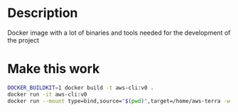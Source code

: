 # Description

Docker image with a lot of binaries and tools needed for the development of the project


# Make this work

```bash
DOCKER_BUILDKIT=1 docker build -t aws-cli:v0 .
docker run -it aws-cli:v0
docker run --mount type=bind,source="$(pwd)",target=/home/aws-terra -w /home/aws-terra -p 8080:8080 --name aws-docker-bins --rm -it aws-cli:v0
```
